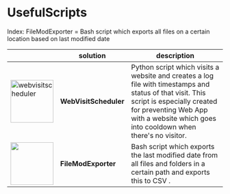 # UsefulScripts

Index:
FileModExporter = Bash script which exports all files on a certain location based on last modified date

||solution|description|
|--|--|--|
|<a href="https://github.com/burakkara010/usefulscripts/tree/main/WebVisitScheduler"><img src="https://github.com/user-attachments/assets/4efddc15-9b3e-49ae-8b32-d4495a793471" alt="webvisitscheduler" width="100"/></a>|**WebVisitScheduler**|Python script which visits a website and creates a log file with timestamps and status of that visit. This script is especially created for preventing Web App with a website which goes into cooldown when there's no visitor.|
|<a href="https://github.com/burakkara010/usefulscripts/tree/main/FileModExporter"><img src="https://github.com/user-attachments/assets/86f76cc3-dbdb-4d30-ba5e-af7c98e2bfb6" width="100"/></a>|**FileModExporter**|Bash script which exports the last modified date from all files and folders in a certain path and exports this to CSV .|

